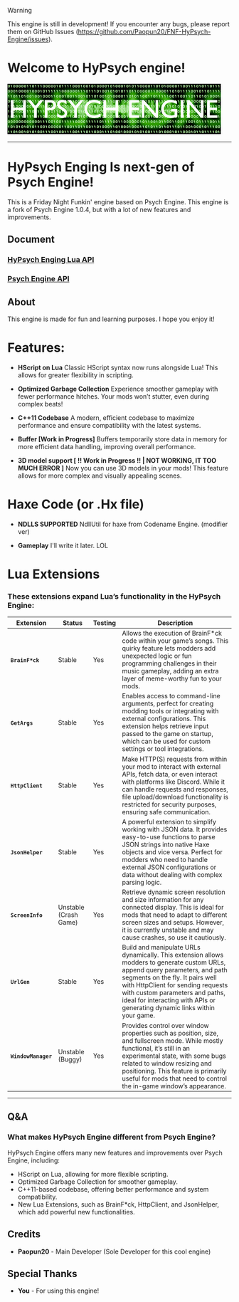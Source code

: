 > [!Warning]
> This engine is still in development!
> If you encounter any bugs, please report them on GitHub Issues (https://github.com/Paopun20/FNF-HyPsych-Engine/issues).

# Welcome to HyPsych engine!

![HyPsych Engine](docs/GHREADMEFile/HPE_Loop.gif)

---

# HyPsych Enging Is next-gen of Psych Engine!
This is a Friday Night Funkin' engine based on Psych Engine.
This engine is a fork of Psych Engine 1.0.4, but with a lot of new features and improvements.

## Document
### [HyPsych Enging Lua API](docs/HyPsychEnging/LuaAPI.md)
### [Psych Engine API](https://shadowmario.github.io/psychengine.lua/)

## About
This engine is made for fun and learning purposes.
I hope you enjoy it!

# Features:
- **HScript on Lua**
  Classic HScript syntax now runs alongside Lua! This allows for greater flexibility in scripting.

- **Optimized Garbage Collection**
  Experience smoother gameplay with fewer performance hitches. Your mods won’t stutter, even during complex beats!

- **C++11 Codebase**
  A modern, efficient codebase to maximize performance and ensure compatibility with the latest systems.

- **Buffer [Work in Progress]**
  Buffers temporarily store data in memory for more efficient data handling, improving overall performance.

- **3D model support [ !! Work in Progress !! | NOT WORKING, IT TOO MUCH ERROR ]**
  Now you can use 3D models in your mods! This feature allows for more complex and visually appealing scenes.

# Haxe Code \(or .Hx file\)
- **NDLLS SUPPORTED**
  NdllUtil for haxe from Codename Engine. (modifier ver)

- **Gameplay**
  I'll write it later. LOL

# Lua Extensions

### These extensions expand Lua’s functionality in the HyPsych Engine:

| Extension           | Status         | Testing | Description |
|---------------------|----------------|---------|-------------|
| **`BrainF*ck`**      | Stable         | Yes     | Allows the execution of BrainF*ck code within your game’s songs. This quirky feature lets modders add unexpected logic or fun programming challenges in their music gameplay, adding an extra layer of meme-worthy fun to your mods. |
| **`GetArgs`**        | Stable         | Yes     | Enables access to command-line arguments, perfect for creating modding tools or integrating with external configurations. This extension helps retrieve input passed to the game on startup, which can be used for custom settings or tool integrations. |
| **`HttpClient`**     | Stable         | Yes     | Make HTTP(S) requests from within your mod to interact with external APIs, fetch data, or even interact with platforms like Discord. While it can handle requests and responses, file upload/download functionality is restricted for security purposes, ensuring safe communication. |
| **`JsonHelper`**     | Stable         | Yes     | A powerful extension to simplify working with JSON data. It provides easy-to-use functions to parse JSON strings into native Haxe objects and vice versa. Perfect for modders who need to handle external JSON configurations or data without dealing with complex parsing logic. |
| **`ScreenInfo`**     | Unstable (Crash Game) | Yes | Retrieve dynamic screen resolution and size information for any connected display. This is ideal for mods that need to adapt to different screen sizes and setups. However, it is currently unstable and may cause crashes, so use it cautiously. |
| **`UrlGen`**         | Stable         | Yes     | Build and manipulate URLs dynamically. This extension allows modders to generate custom URLs, append query parameters, and path segments on the fly. It pairs well with HttpClient for sending requests with custom parameters and paths, ideal for interacting with APIs or generating dynamic links within your game. |
| **`WindowManager`**  | Unstable (Buggy) | Yes     | Provides control over window properties such as position, size, and fullscreen mode. While mostly functional, it’s still in an experimental state, with some bugs related to window resizing and positioning. This feature is primarily useful for mods that need to control the in-game window’s appearance. |

---

## Q&A
### What makes HyPsych Engine different from Psych Engine?

HyPsych Engine offers many new features and improvements over Psych Engine, including:
- HScript on Lua, allowing for more flexible scripting.
- Optimized Garbage Collection for smoother gameplay.
- C++11-based codebase, offering better performance and system compatibility.
- New Lua Extensions, such as BrainF*ck, HttpClient, and JsonHelper, which add powerful new functionalities.

## Credits
- **Paopun20** - Main Developer \(Sole Developer for this cool engine\)

## Special Thanks
- **You** - For using this engine!